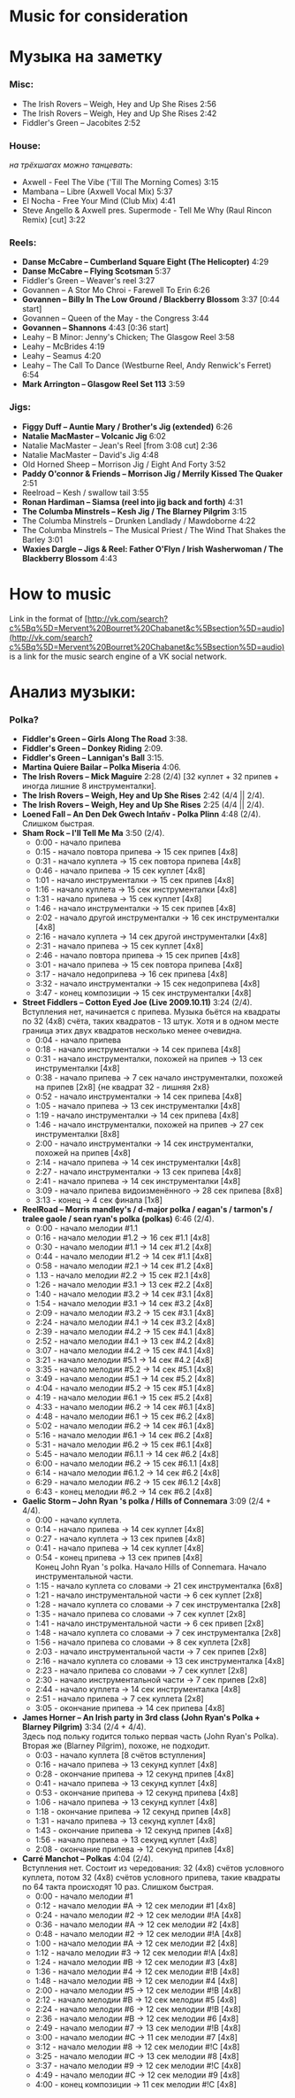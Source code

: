 Music for consideration
=======================
# Музыка на заметку

### Misc:
- The Irish Rovers – Weigh, Hey and Up She Rises 2:56
- The Irish Rovers – Weigh, Hey and Up She Rises 2:42
- Fiddler's Green – Jacobites 2:52

### House:
*на трёхшагах можно танцевать*:

- Axwell - Feel The Vibe ('Till The Morning Comes) 3:15
- Mambana – Libre (Axwell Vocal Mix) 5:37
- El Nocha - Free Your Mind (Club Mix) 4:41
- Steve Angello & Axwell pres. Supermode - Tell Me Why (Raul Rincon Remix) [cut] 3:22

### Reels:
- __Danse McCabre – Cumberland Square Eight (The Helicopter)__ 4:29
- __Danse McCabre – Flying Scotsman__ 5:37
- Fiddler's Green – Weaver's reel 3:27
- Govannen – A Stor Mo Chroi - Farewell To Erin 6:26
- __Govannen – Billy In The Low Ground / Blackberry Blossom__ 3:37 [0:44 start]
- Govannen – Queen of the May - the Congress 3:44
- __Govannen – Shannons__ 4:43 [0:36 start]
- Leahy – B Minor: Jenny's Chicken; The Glasgow Reel 3:58
- Leahy – McBrides 4:19
- Leahy – Seamus 4:20
- Leahy – The Call To Dance (Westburne Reel, Andy Renwick's Ferret) 6:54
- __Mark Arrington – Glasgow Reel Set 113__ 3:59

### Jigs: 
- __Figgy Duff – Auntie Mary / Brother's Jig (extended)__ 6:26
- __Natalie MacMaster – Volcanic Jig__ 6:02
- Natalie MacMaster – Jean's Reel [from 3:08 cut] 2:36
- Natalie MacMaster – David's Jig 4:48
- Old Horned Sheep – Morrison Jig / Eight And Forty 3:52
- __Paddy O'connor & Friends – Morrison Jig / Merrily Kissed The Quaker__ 2:51
- Reelroad – Kesh / swallow tail 3:55
- __Ronan Hardiman – Siamsa (reel into jig back and forth)__ 4:31
- __The Columba Minstrels – Kesh Jig / The Blarney Pilgrim__ 3:15
- The Columba Minstrels – Drunken Landlady / Mawdoborne 4:22
- The Columba Minstrels – The Musical Priest / The Wind That Shakes the Barley 3:01
- __Waxies Dargle – Jigs & Reel: Father O'Flyn / Irish Washerwoman / The Blackberry Blossom__ 4:43

How to music
============
Link in the format of [http://vk.com/search?c%5Bq%5D=Mervent%20Bourret%20Chabanet&c%5Bsection%5D=audio](http://vk.com/search?c%5Bq%5D=Mervent%20Bourret%20Chabanet&c%5Bsection%5D=audio) is a link for the music search engine of a VK social network.

Анализ музыки:
==============
### Polka?
- **Fiddler's Green – Girls Along The Road** 3:38.
- **Fiddler's Green – Donkey Riding** 2:09.
- **Fiddler's Green – Lannigan's Ball** 3:15.
- **Martina Quiere Bailar – Polka Miseria** 4:06.
- **The Irish Rovers – Mick Maguire** 2:28 (2/4) [32 куплет + 32 припев + иногда лишние 8 инструменталки].
- **The Irish Rovers – Weigh, Hey and Up She Rises** 2:42 (4/4 || 2/4).
- **The Irish Rovers – Weigh, Hey and Up She Rises** 2:25 (4/4 || 2/4).
- **Loened Fall – An Den Dek Gwech Intañv - Polka Plinn** 4:48 (2/4).
  Слишком быстрая.
- **Sham Rock – I'll Tell Me Ma** 3:50 (2/4).  
  - 0:00 - начало припева
  - 0:15 - начало повтора припева -> 15 сек припев [4x8]
  - 0:31 - начало куплета -> 15 сек повтора припева [4x8]
  - 0:46 - начало припева -> 15 сек куплет [4x8]
  - 1:01 - начало инструменталки -> 15 сек припев [4x8]
  - 1:16 - начало куплета -> 15 сек инструменталки [4x8]
  - 1:31 - начало припева -> 15 сек куплет [4x8]
  - 1:46 - начало инструменталки -> 15 сек припев [4x8]
  - 2:02 - начало другой инструменталки -> 16 сек инструменталки [4x8]
  - 2:16 - начало куплета -> 14 сек другой инструменталки [4x8]
  - 2:31 - начало припева -> 15 сек куплет [4x8]
  - 2:46 - начало повтора припева -> 15 сек припев [4x8]
  - 3:01 - начало припева -> 15 сек повтора припева [4x8]
  - 3:17 - начало недоприпева -> 16 сек припева [4x8]
  - 3:32 - начало инструменталки -> 15 сек недоприпева [4x8]
  - 3:47 - конец композиции -> 15 сек инструменталки [4x8]
- **Street Fiddlers – Cotton Eyed Joe (Live 2009.10.11)** 3:24 (2/4).  
  Вступления нет, начинается с припева. Музыка бьётся на квадраты по 32 (4х8) счёта, таких квадратов - 13 штук. Хотя и в одном месте граница этих двух квадратов несколько менее очевидна.  
  - 0:04 - начало припева
  - 0:18 - начало инструменталки -> 14 сек припева [4x8]
  - 0:31 - начало инструменталки, похожей на припев -> 13 сек инструменталки [4x8]
  - 0:38 - начало припева -> 7 сек начало инструменталки, похожей на припев [2x8] {не квадрат 32 - лишняя 2х8}
  - 0:52 - начало инструменталки -> 14 сек припева [4x8]
  - 1:05 - начало припева -> 13 сек инструменталки [4x8]
  - 1:19 - начало инструменталки -> 14 сек припева [4x8]
  - 1:46 - начало инструменталки, похожей на припев -> 27 сек инструменталки [8x8]
  - 2:00 - начало инструменталки -> 14 сек инструменталки, похожей на припев [4x8]
  - 2:14 - начало припева -> 14 сек инструменталки [4x8]
  - 2:27 - начало инструменталки -> 13 сек припева [4x8]
  - 2:41 - начало припева -> 14 сек инструменталки [4x8]
  - 3:09 - начало припева видоизменённого -> 28 сек припева [8x8]
  - 3:13 - конец -> 4 сек финала [1x8]
- **ReelRoad – Morris mandley's / d-major polka / eagan's / tarmon's / tralee gaole / sean ryan's polka (polkas)** 6:46 (2/4).  
  - 0:00 - начало мелодии #1.1
  - 0:16 - начало мелодии #1.2 -> 16 сек #1.1 [4x8]
  - 0:30 - начало мелодии #1.1 -> 14 сек #1.2 [4x8]
  - 0:44 - начало мелодии #1.2 -> 14 сек #1.1 [4x8]
  - 0:58 - начало мелодии #2.1 -> 14 сек #1.2 [4x8]
  - 1.13 - начало мелодии #2.2 -> 15 сек #2.1 [4x8]
  - 1:26 - начало мелодии #3.1 -> 13 сек #2.2 [4x8]
  - 1:40 - начало мелодии #3.2 -> 14 сек #3.1 [4x8]
  - 1:54 - начало мелодии #3.1 -> 14 сек #3.2 [4x8]
  - 2:09 - начало мелодии #3.2 -> 15 сек #3.1 [4x8]
  - 2:24 - начало мелодии #4.1 -> 14 сек #3.2 [4x8]
  - 2:39 - начало мелодии #4.2 -> 15 сек #4.1 [4x8]
  - 2:52 - начало мелодии #4.1 -> 13 сек #4.2 [4x8]
  - 3:07 - начало мелодии #4.2 -> 15 сек #4.1 [4x8]
  - 3:21 - начало мелодии #5.1 -> 14 сек #4.2 [4x8]
  - 3:35 - начало мелодии #5.2 -> 14 сек #5.1 [4x8]
  - 3:49 - начало мелодии #5.1 -> 14 сек #5.2 [4x8]
  - 4:04 - начало мелодии #5.2 -> 15 сек #5.1 [4x8]
  - 4:19 - начало мелодии #6.1 -> 15 сек #5.2 [4x8]
  - 4:33 - начало мелодии #6.2 -> 14 сек #6.1 [4x8]
  - 4:48 - начало мелодии #6.1 -> 15 сек #6.2 [4x8]
  - 5:02 - начало мелодии #6.2 -> 14 сек #6.1 [4x8]
  - 5:16 - начало мелодии #6.1 -> 14 сек #6.2 [4x8]
  - 5:31 - начало мелодии #6.2 -> 15 сек #6.1 [4x8]
  - 5:45 - начало мелодии #6.1.1 -> 14 сек #6.2 [4x8]
  - 6:00 - начало мелодии #6.2 -> 15 сек #6.1.1 [4x8]
  - 6:14 - начало мелодии #6.1.2 -> 14 сек #6.2 [4x8]
  - 6:29 - начало мелодии #6.2 -> 15 сек #6.1.2 [4x8]
  - 6:43 - конец мелодии #6.2 -> 14 сек #6.2 [4x8]
- **Gaelic Storm – John Ryan 's polka / Hills of Connemara** 3:09 (2/4 + 4/4).  
  - 0:00 - начало куплета.
  - 0:14 - начало припева -> 14 сек куплет [4x8]
  - 0:27 - начало куплета -> 13 сек припев [4x8]
  - 0:41 - начало припева -> 14 сек куплет [4x8]
  - 0:54 - конец припева  -> 13 сек припев [4x8]  
    Конец John Ryan 's polka. Начало Hills of Connemara. Начало инструментальной части.
  - 1:15 - начало куплета со словами -> 21 сек инструменталка [6x8]
  - 1:21 - начало инструментальной части -> 6 сек куплет [2x8]
  - 1:28 - начало куплета со словами -> 7 сек инструменталка [2x8]
  - 1:35 - начало припева со словами -> 7 сек куплет [2x8]
  - 1:41 - начало инструментальной части -> 6 сек привеп [2x8]
  - 1:48 - начало куплета со словами -> 7 сек инструменталка [2x8]
  - 1:56 - начало припева со словами -> 8 сек куплета [2x8]
  - 2:03 - начало инструментальной части -> 7 сек припев [2x8]
  - 2:16 - начало куплета со словами -> 13 сек инструменталка [4x8]
  - 2:23 - начало припева со словами -> 7 сек куплет [2x8]
  - 2:30 - начало инструментальной части -> 7 сек припев [2x8]
  - 2:44 - начало куплета -> 14 сек инструменталка [4x8]
  - 2:51 - начало припева -> 7 сек куплета [2x8]
  - 3:05 - окончание припева -> 14 сек припева [4x8]
- **James Horner – An Irish party in 3rd class (John Ryan's Polka + Blarney Pilgrim)** 3:34 (2/4 + 4/4).  
  Здесь под польку годится только первая часть (John Ryan's Polka). Вторая же (Blarney Pilgrim), похоже, не подходит.  
  - 0:03 - начало куплета [8 счётов вступления]
  - 0:16 - начало припева -> 13 секунд куплет [4x8]
  - 0:28 - окончание припева -> 12 секунд припев [4x8]
  - 0:41 - начало припева -> 13 секунд куплет [4x8]
  - 0:53 - окончание припева -> 12 секунд припева [4x8]
  - 1:06 - начало припева -> 13 секунд куплет [4x8]
  - 1:18 - окончание припева -> 12 секунд припев [4x8]
  - 1:31 - начало припева -> 13 секунд куплет [4x8]
  - 1:43 - окончание припева -> 12 секунд припев [4x8]
  - 1:56 - начало припева -> 13 секунд куплет [4x8]
  - 2:08 - окончание припева -> 12 секунд припев [4x8]
- **Carré Manchot – Polkas** 4:04 (2/4).  
  Вступления нет. Состоит из чередования: 32 (4x8) счётов условного куплета, потом 32 (4x8) счётов условного припева, такие квадраты по 64 такта происходят 10 раз. Слишком быстрая.
  - 0:00 - начало мелодии #1
  - 0:12 - начало мелодии #A -> 12 сек мелодии #1 [4x8]
  - 0:24 - начало мелодии #2 -> 12 сек мелодии #!A [4x8]
  - 0:36 - начало мелодии #A -> 12 сек мелодии #2 [4x8]
  - 0:48 - начало мелодии #2 -> 12 сек мелодии #!A [4x8]
  - 1:00 - начало мелодии #A -> 12 сек мелодии #2 [4x8]
  - 1:12 - начало мелодии #3 -> 12 сек мелодии #!A [4x8]
  - 1:24 - начало мелодии #B -> 12 сек мелодии #3 [4x8]
  - 1:36 - начало мелодии #4 -> 12 сек мелодии #!B [4x8]
  - 1:48 - начало мелодии #B -> 12 сек мелодии #4 [4x8]
  - 2:00 - начало мелодии #5 -> 12 сек мелодии #!B [4x8]
  - 2:12 - начало мелодии #B -> 12 сек мелодии #5 [4x8]
  - 2:24 - начало мелодии #6 -> 12 сек мелодии #!B [4x8]
  - 2:36 - начало мелодии #B -> 12 сек мелодии #6 [4x8]
  - 2:49 - начало мелодии #7 -> 13 сек мелодии #!B [4x8]
  - 3:00 - начало мелодии #C -> 11 сек мелодии #7 [4x8]
  - 3:12 - начало мелодии #8 -> 12 сек мелодии #!C [4x8]
  - 3:25 - начало мелодии #C -> 13 сек мелодии #8 [4x8]
  - 3:37 - начало мелодии #9 -> 12 сек мелодии #!C [4x8]
  - 4:49 - начало мелодии #C -> 12 сек мелодии #9 [4x8]
  - 4:00 - конец композиции -> 11 сек мелодии #!C [4x8]
  
